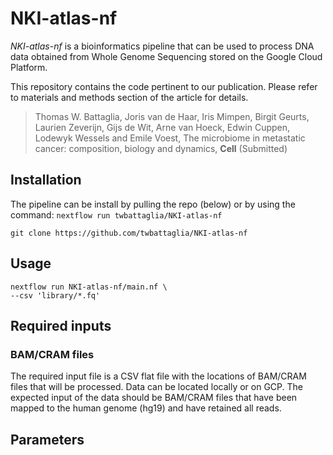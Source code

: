 # NKI-atlas-nf

*NKI-atlas-nf* is a bioinformatics pipeline that can be used to process DNA data obtained from Whole Genome Sequencing stored on the Google Cloud Platform.

This repository contains the code pertinent to our publication. Please refer to materials and methods section of the article for details.

>Thomas W. Battaglia, Joris van de Haar, Iris Mimpen, Birgit Geurts, Laurien Zeverijn, Gijs de Wit, Arne van Hoeck, Edwin Cuppen, Lodewyk Wessels and Emile Voest, The microbiome in metastatic cancer: composition, biology and dynamics, __Cell__ (Submitted)

## Installation
The pipeline can be install by pulling the repo (below) or by using the command: `nextflow run twbattaglia/NKI-atlas-nf`
```
git clone https://github.com/twbattaglia/NKI-atlas-nf
```

## Usage

```
nextflow run NKI-atlas-nf/main.nf \
--csv 'library/*.fq' 
```

## Required inputs

### BAM/CRAM files
The required input file is a CSV flat file with the locations of BAM/CRAM files that will be processed. Data can be located locally or on GCP. The expected input of the data should be BAM/CRAM files that have been mapped to the human genome (hg19) and have retained all reads.


## Parameters


